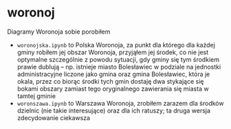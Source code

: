 # woronoj
Diagramy Woronoja sobie porobiłem

* `woronojska.ipynb` to Polska Woronoja, za punkt dla którego dla każdej gminy robiłem jej obszar Woronoja, 
przyjąłem jej środek, co nie jest optymalne szczególnie z powodu sytuacji, gdy gminy się tym środkiem prawie dublują – np. istnieje miasto Bolesławiec w podziale na jednostki administracyjne liczone jako gmina oraz gmina Bolesławiec, która je okala, przez co biorąc środki tych gmin dostaję dwa stykające się bokami obszary zamiast tego oryginalnego zawierania się miasta w tamtej gminie 
* `woronszawa.ipynb` to Warszawa Woronoja, zrobiłem zarazem dla środków dzielnic (nie takie interesujące) oraz dla ich ratuszy; ta druga wersja zdecydowanie ciekawsza
